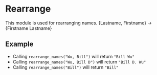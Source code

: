 Rearrange
========================

This module is used for rearranging names.
{Lastname, Firstname} -> {Firstname Lastname}

## Example

 * Calling `rearrange_names("Wu, Bill")` will return `"Bill Wu"`
 * Calling `rearrange_names("Wu, Bill D")` will return `"Bill D. Wu"`
 * Calling `rearrange_names("Bill")` will return `"Bill"`
